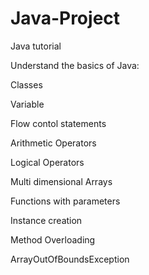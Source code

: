 # Java-Project
Java tutorial

Understand the basics of Java:

Classes

Variable

Flow contol statements

Arithmetic Operators

Logical Operators

Multi dimensional Arrays

Functions with parameters

Instance creation

Method Overloading

ArrayOutOfBoundsException

